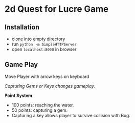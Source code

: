 # 2d Quest for Lucre Game

## Installation

- clone into empty directory
- run ```python -m SimpleHTTPServer```
- open ```localhost:8000``` in browser
     
## Game Play

Move Player with arrow keys on keyboard

_Capturing Gems or Keys changes gameplay._

**Point System**

- 100 points: reaching the water.
- 50 points: capturing a gem.
- Capturing a key allows player to survive collision with Bug.